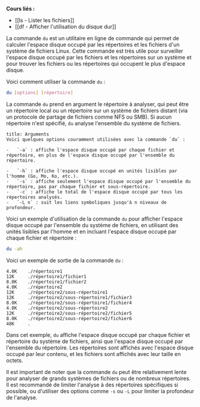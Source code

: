 **Cours liés :**
- [[ls - Lister les fichiers]]
- [[df - Afficher l'utilisation du disque dur]]

La commande `du` est un utilitaire en ligne de commande qui permet de calculer l'espace disque occupé par les répertoires et les fichiers d'un système de fichiers Linux. Cette commande est très utile pour surveiller l'espace disque occupé par les fichiers et les répertoires sur un système et pour trouver les fichiers ou les répertoires qui occupent le plus d'espace disque.

Voici comment utiliser la commande `du` :

```bash
du [options] [répertoire]
```

La commande `du` prend en argument le répertoire à analyser, qui peut être un répertoire local ou un répertoire sur un système de fichiers distant (via un protocole de partage de fichiers comme NFS ou SMB). Si aucun répertoire n'est spécifié, `du` analyse l'ensemble du système de fichiers.

```ad-info
title: Arguments
Voici quelques options couramment utilisées avec la commande `du` :

-   `-a` : affiche l'espace disque occupé par chaque fichier et répertoire, en plus de l'espace disque occupé par l'ensemble du répertoire.
  
-   `-h` : affiche l'espace disque occupé en unités lisibles par l'homme (Go, Mo, Ko, etc.).
-   `-s` : affiche seulement l'espace disque occupé par l'ensemble du répertoire, pas par chaque fichier et sous-répertoire.
-   `-c` : affiche le total de l'espace disque occupé par tous les répertoires analysés.
-   `-L n` : suit les liens symboliques jusqu'à n niveaux de profondeur.
```

Voici un exemple d'utilisation de la commande `du` pour afficher l'espace disque occupé par l'ensemble du système de fichiers, en utilisant des unités lisibles par l'homme et en incluant l'espace disque occupé par chaque fichier et répertoire :

```bash
du -ah
```

Voici un exemple de sortie de la commande `du` :

```
4.0K    ./répertoire1
12K     ./répertoire1/fichier1
8.0K    ./répertoire1/fichier2
4.0K    ./répertoire2
12K     ./répertoire2/sous-répertoire1
12K     ./répertoire2/sous-répertoire1/fichier3
8.0K    ./répertoire2/sous-répertoire1/fichier4
4.0K    ./répertoire2/sous-répertoire2
12K     ./répertoire2/sous-répertoire2/fichier5
8.0K    ./répertoire2/sous-répertoire2/fichier6
48K     .
```

Dans cet exemple, `du` affiche l'espace disque occupé par chaque fichier et répertoire du système de fichiers, ainsi que l'espace disque occupé par l'ensemble du répertoire. Les répertoires sont affichés avec l'espace disque occupé par leur contenu, et les fichiers sont affichés avec leur taille en octets.

Il est important de noter que la commande `du` peut être relativement lente pour analyser de grands systèmes de fichiers ou de nombreux répertoires. Il est recommandé de limiter l'analyse à des répertoires spécifiques si possible, ou d'utiliser des options comme `-s` ou `-L` pour limiter la profondeur de l'analyse.